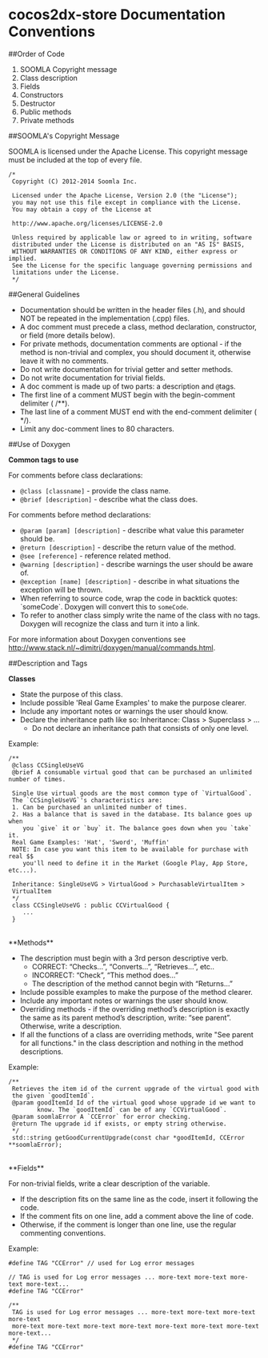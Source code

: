 
**cocos2dx-store Documentation Conventions**
=====================


##Order of Code 

1. SOOMLA Copyright message 
2. Class description
3. Fields
4. Constructors
5. Destructor
6. Public methods
7. Private methods


##SOOMLA's Copyright Message


SOOMLA is licensed under the Apache License. This copyright message must be included at the top of every file.

```
/*
 Copyright (C) 2012-2014 Soomla Inc.

 Licensed under the Apache License, Version 2.0 (the "License");
 you may not use this file except in compliance with the License.
 You may obtain a copy of the License at

 http://www.apache.org/licenses/LICENSE-2.0

 Unless required by applicable law or agreed to in writing, software
 distributed under the License is distributed on an "AS IS" BASIS,
 WITHOUT WARRANTIES OR CONDITIONS OF ANY KIND, either express or implied.
 See the License for the specific language governing permissions and
 limitations under the License.
 */

```

##General Guidelines

- Documentation should be written in the header files (.h), and should NOT be repeated in the implementation (.cpp) files. 
- A doc comment must precede a class, method declaration, constructor, or field (more details below).
- For private methods, documentation comments are optional - if the method is non-trivial and complex, you should document it, otherwise leave it with no comments.
- Do not write documentation for trivial getter and setter methods.
- Do not write documentation for trivial fields.
- A doc comment is made up of two parts: a description and `@`tags.
- The first line of a comment MUST begin with the begin-comment delimiter ( /**).
- The last line of a comment MUST end with the end-comment delimiter ( */).
- Limit any doc-comment lines to 80 characters.


##Use of Doxygen

**Common tags to use**

For comments before class declarations:

- `@class [classname]` - provide the class name.
- `@brief [description]` - describe what the class does.

For comments before method declarations:

- `@param [param] [description]` - describe what value this parameter should be.
- `@return [description]` - describe the return value of the method.
- `@see [reference]` - reference related method.
- `@warning [description]` - describe warnings the user should be aware of.
- `@exception [name] [description]` - describe in what situations the exception will be thrown.
- When referring to source code, wrap the code in backtick quotes: \`someCode\`. Doxygen will convert this to `someCode`.
- To refer to another class simply write the name of the class with no tags. Doxygen will recognize the class and turn it into a link.

For more information about Doxygen conventions see http://www.stack.nl/~dimitri/doxygen/manual/commands.html. 

##Description and Tags

**Classes**

- State the purpose of this class.
- Include possible 'Real Game Examples' to make the purpose clearer.
- Include any important notes or warnings the user should know.
- Declare the inheritance path like so: Inheritance: Class > Superclass > …
    - Do not declare an inheritance path that consists of only one level.

Example:

```
/** 
 @class CCSingleUseVG
 @brief A consumable virtual good that can be purchased an unlimited number of times.
     
 Single Use virtual goods are the most common type of `VirtualGood`.
 The `CCSingleUseVG`'s characteristics are:
 1. Can be purchased an unlimited number of times.
 2. Has a balance that is saved in the database. Its balance goes up when
    you `give` it or `buy` it. The balance goes down when you `take` it.
 Real Game Examples: 'Hat', 'Sword', 'Muffin'
 NOTE: In case you want this item to be available for purchase with real $$
    you'll need to define it in the Market (Google Play, App Store, etc...).
     
 Inheritance: SingleUseVG > VirtualGood > PurchasableVirtualItem > 
 VirtualItem
 */
 class CCSingleUseVG : public CCVirtualGood {
    ...
 }
```
<br>
**Methods**

- The description must begin with a 3rd person descriptive verb.
    - CORRECT: “Checks…”, “Converts…”, “Retrieves...”, etc.. 
    - INCORRECT: “Check”, “This method does…” 
    - The description of the method cannot begin with “Returns…”
- Include possible examples to make the purpose of the method clearer.
- Include any important notes or warnings the user should know.
- Overriding methods - if the overriding method’s description is exactly the same as its parent method’s description, write: “see parent”. Otherwise, write a description. 
- If all the functions of a class are overriding methods, write "See parent for all functions." in the class description and nothing in the method descriptions. 

Example:
```
/**
 Retrieves the item id of the current upgrade of the virtual good with
 the given `goodItemId`.
 @param goodItemId Id of the virtual good whose upgrade id we want to
        know. The `goodItemId` can be of any `CCVirtualGood`.
 @param soomlaError A `CCError` for error checking.
 @return The upgrade id if exists, or empty string otherwise.
 */
 std::string getGoodCurrentUpgrade(const char *goodItemId, CCError **soomlaError);
```

<br>
**Fields**

For non-trivial fields, write a clear description of the variable. 

- If the description fits on the same line as the code, insert it following the code.
- If the comment fits on one line, add a comment above the line of code.
- Otherwise, if the comment is longer than one line, use the regular commenting conventions.

Example:
```
#define TAG "CCError" // used for Log error messages

// TAG is used for Log error messages ... more-text more-text more-text more-text...
#define TAG "CCError"

/**
 TAG is used for Log error messages ... more-text more-text more-text more-text
 more-text more-text more-text more-text more-text more-text more-text more-text...
 */
#define TAG "CCError"
```



    

